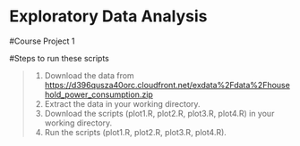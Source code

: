 Exploratory Data Analysis
===============================================================
> 
#Course Project 1
> 
#Steps to run these scripts
> 
> 1. Download the data from
> https://d396qusza40orc.cloudfront.net/exdata%2Fdata%2Fhousehold_power_consumption.zip
> 2. Extract the data in your working directory.
> 3. Download the scripts (plot1.R, plot2.R, plot3.R, plot4.R) in your working directory. 
> 4. Run the scripts (plot1.R, plot2.R, plot3.R, plot4.R).